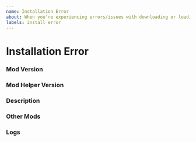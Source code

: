 ```yaml
---
name: Installation Error
about: When you're experiencing errors/issues with downloading or loading the mod into the game
labels: install error
---
```


# Installation Error

### Mod Version

<!-- Replace this with the version of Ultimate Crosspathing you're trying to use -->

### Mod Helper Version

<!-- Replace this with the version of BTD Mod Helper you have installed -->

### Description

<!-- Describe the problem you're having. Be as descriptive as you can with what you were doing. -->

### Other Mods

<!-- List any other mods you're also trying to use at the same time, or attach a screenshot of your ...\BloonsTD6\Mods folder -->

### Logs

<!-- Include any relevant (short) sections of the log here. Copy and paste from ...\BloonsTD6\MelonLoader\Latest.log or just upload the whole file -->
